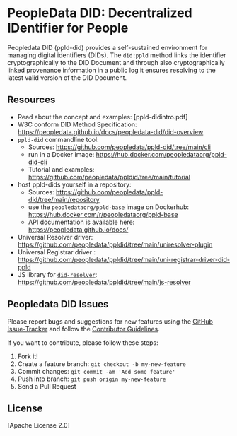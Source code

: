 #  PeopleData DID: Decentralized IDentifier for People

Peopledata DID (ppld-did) provides a self-sustained environment for managing digital identifiers (DIDs). The `did:ppld` method links the identifier cryptographically to the DID Document and through also cryptographically linked provenance information in a public log it ensures resolving to the latest valid version of the DID Document.

## Resources
* Read about the concept and examples: [ppld-didintro.pdf] 
* W3C conform DID Method Specification: https://peopledata.github.io/docs/peopledata-did/did-overview    
* `ppld-did` commandline tool:    
    * Sources: https://github.com/peopledata/ppld-did/tree/main/cli    
    * run in a Docker image: https://hub.docker.com/peopledataorg/ppld-did-cli     
    * Tutorial and examples: https://github.com/peopledata/ppldid/tree/main/tutorial
* host ppld-dids yourself in a repository:    
    * Sources: https://github.com/peopledata/ppld-did/tree/main/repository    
    * use the `peopledataorg/ppld-base` image on Dockerhub: https://hub.docker.com/r/peopledataorg/ppld-base    
    * API documentation is available here: https://peopledata.github.io/docs/   
* Universal Resolver driver: https://github.com/peopledata/ppldid/tree/main/uniresolver-plugin    
* Universal Registrar driver : https://github.com/peopledata/ppldid/tree/main/uni-registrar-driver-did-ppld    
* JS library for [`did-resolver`](https://github.com/decentralized-identity/did-resolver): https://github.com/peopledata/ppldid/tree/main/js-resolver



## Peopledata DID Issues

Please report bugs and suggestions for new features using the [GitHub Issue-Tracker](https://github.com/peopledata/ppld-did/issues) and follow the [Contributor Guidelines](https://github.com/twbs/ratchet/blob/master/CONTRIBUTING.md).

If you want to contribute, please follow these steps:

1. Fork it!
2. Create a feature branch: `git checkout -b my-new-feature`
3. Commit changes: `git commit -am 'Add some feature'`
4. Push into branch: `git push origin my-new-feature`
5. Send a Pull Request


## License

[Apache License 2.0]